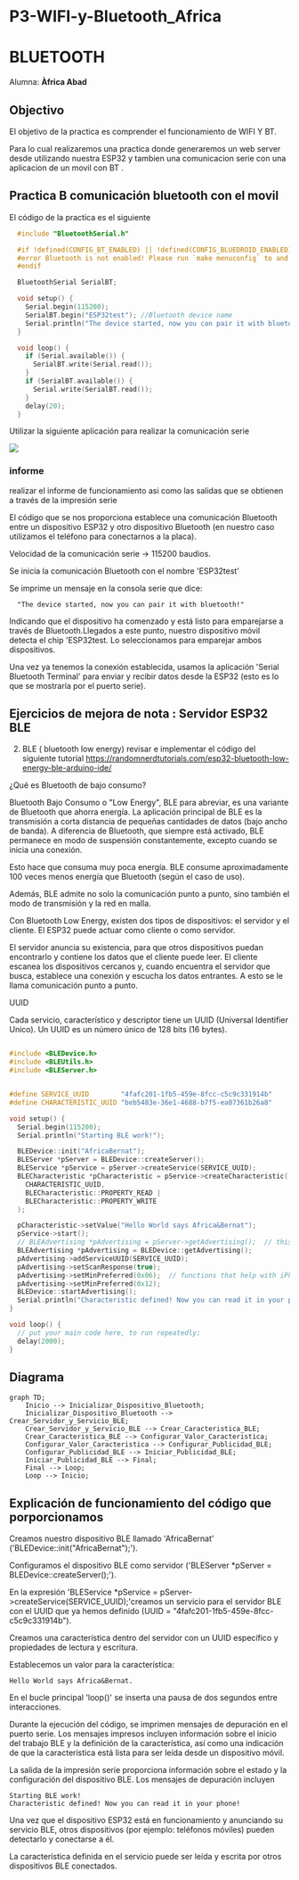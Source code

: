 # P3-WIFI-y-Bluetooth_Africa

# BLUETOOTH 
Alumna: **Àfrica Abad**

## Objectivo
El objetivo de la practica es comprender el funcionamiento de WIFI Y BT.

Para lo cual realizaremos una practica  donde  generaremos un web server desde utilizando nuestra ESP32  y tambien  una comunicacion  serie con una aplicacion de un movil con BT .


## Practica B  comunicación bluetooth con el movil 

El código de la practica es el siguiente


```cpp
  #include "BluetoothSerial.h"

  #if !defined(CONFIG_BT_ENABLED) || !defined(CONFIG_BLUEDROID_ENABLED)
  #error Bluetooth is not enabled! Please run `make menuconfig` to and enable it
  #endif

  BluetoothSerial SerialBT;

  void setup() {
    Serial.begin(115200);
    SerialBT.begin("ESP32test"); //Bluetooth device name
    Serial.println("The device started, now you can pair it with bluetooth!");
  }

  void loop() {
    if (Serial.available()) {
      SerialBT.write(Serial.read());
    }
    if (SerialBT.available()) {
      Serial.write(SerialBT.read());
    }
    delay(20);
  }
```

Utilizar  la siguiente aplicación para realizar la comunicación serie 

![](https://i2.wp.com/randomnerdtutorials.com/wp-content/uploads/2019/05/Bluetooth_Serial_app.png?w=500&quality=100&strip=all&ssl=1)



### informe
  realizar el informe de funcionamiento  asi como las salidas que se obtienen a través de la impresión serie 

El código que se nos proporciona establece una comunicación Bluetooth entre un dispositivo ESP32 y otro dispositivo Bluetooth (en nuestro caso utilizamos el teléfono para conectarnos a la placa).

Velocidad de la comunicación serie -> 115200 baudios.

Se inicia la comunicación Bluetooth con el nombre 'ESP32test'

Se imprime un mensaje en la consola serie que dice:

      "The device started, now you can pair it with bluetooth!"

Indicando que el dispositivo ha comenzado y está listo para emparejarse a través de Bluetooth.Llegados a este punto, nuestro dispositivo móvil detecta el chip 'ESP32test. Lo seleccionamos para emparejar ambos dispositivos.

Una vez ya tenemos la conexión establecida, usamos la aplicación 'Serial Bluetooth Terminal' para enviar y recibir datos desde la ESP32 (esto es lo que se mostraría por el puerto serie).




## Ejercicios de mejora de nota : Servidor ESP32 BLE

2. BLE ( bluetooth low energy) revisar e implementar el código del siguiente tutorial 
     https://randomnerdtutorials.com/esp32-bluetooth-low-energy-ble-arduino-ide/


¿Qué es Bluetooth de bajo consumo?

Bluetooth Bajo Consumo o "Low Energy", BLE para abreviar, es una variante de Bluetooth que ahorra energía. La aplicación principal de BLE es la transmisión a corta distancia de pequeñas cantidades de datos (bajo ancho de banda). A diferencia de Bluetooth, que siempre está activado, BLE permanece en modo de suspensión constantemente, excepto cuando se inicia una conexión.

Esto hace que consuma muy poca energía. BLE consume aproximadamente 100 veces menos energía que Bluetooth (según el caso de uso).

Además, BLE admite no solo la comunicación punto a punto, sino también el modo de transmisión y la red en malla.

Con Bluetooth Low Energy, existen dos tipos de dispositivos: el servidor y el cliente. El ESP32 puede actuar como cliente o como servidor.

El servidor anuncia su existencia, para que otros dispositivos puedan encontrarlo y contiene los datos que el cliente puede leer. 
El cliente escanea los dispositivos cercanos y, cuando encuentra el servidor que busca, establece una conexión y escucha los datos entrantes. A esto se le llama comunicación punto a punto.

  
  UUID

Cada servicio, característico y descriptor tiene un UUID (Universal Identifier Unico). Un UUID es un número único de 128 bits (16 bytes).



```cpp

#include <BLEDevice.h>
#include <BLEUtils.h>
#include <BLEServer.h>


#define SERVICE_UUID        "4fafc201-1fb5-459e-8fcc-c5c9c331914b"
#define CHARACTERISTIC_UUID "beb5483e-36e1-4688-b7f5-ea07361b26a8"

void setup() {
  Serial.begin(115200);
  Serial.println("Starting BLE work!");

  BLEDevice::init("AfricaBernat");
  BLEServer *pServer = BLEDevice::createServer();
  BLEService *pService = pServer->createService(SERVICE_UUID);
  BLECharacteristic *pCharacteristic = pService->createCharacteristic(
    CHARACTERISTIC_UUID,
    BLECharacteristic::PROPERTY_READ |
    BLECharacteristic::PROPERTY_WRITE
  );

  pCharacteristic->setValue("Hello World says Africa&Bernat");
  pService->start();
  // BLEAdvertising *pAdvertising = pServer->getAdvertising();  // this still is working for backward compatibility
  BLEAdvertising *pAdvertising = BLEDevice::getAdvertising();
  pAdvertising->addServiceUUID(SERVICE_UUID);
  pAdvertising->setScanResponse(true);
  pAdvertising->setMinPreferred(0x06);  // functions that help with iPhone connections issue
  pAdvertising->setMinPreferred(0x12);
  BLEDevice::startAdvertising();
  Serial.println("Characteristic defined! Now you can read it in your phone!");
}

void loop() {
  // put your main code here, to run repeatedly:
  delay(2000);
}
```

## Diagrama 

```mermaid
graph TD;
    Inicio --> Inicializar_Dispositivo_Bluetooth;
    Inicializar_Dispositivo_Bluetooth --> Crear_Servidor_y_Servicio_BLE;
    Crear_Servidor_y_Servicio_BLE --> Crear_Caracteristica_BLE;
    Crear_Caracteristica_BLE --> Configurar_Valor_Caracteristica;
    Configurar_Valor_Caracteristica --> Configurar_Publicidad_BLE;
    Configurar_Publicidad_BLE --> Iniciar_Publicidad_BLE;
    Iniciar_Publicidad_BLE --> Final;
    Final --> Loop;
    Loop --> Inicio;
```


## Explicación de funcionamiento del código que porporcionamos

Creamos nuestro dispositivo BLE llamado 'AfricaBernat' ('BLEDevice::init("AfricaBernat");').

Configuramos el dispositivo BLE como servidor ('BLEServer *pServer = BLEDevice::createServer();').

En la expresión 'BLEService *pService = pServer->createService(SERVICE_UUID);'creamos un servicio para el servidor BLE con el UUID que ya hemos definido (UUID = "4fafc201-1fb5-459e-8fcc-c5c9c331914b").

Creamos una característica dentro del servidor con un UUID específico y propiedades de lectura y escritura.

Establecemos un valor para la característica:

    Hello World says Africa&Bernat.

En el bucle principal 'loop()' se inserta una pausa de dos segundos entre interacciones.

Durante la ejecución del código, se imprimen mensajes de depuración en el puerto serie. Los mensajes impresos incluyen información sobre el inicio del trabajo BLE y la definición de la característica, así como una indicación de que la característica está lista para ser leída desde un dispositivo móvil.

La salida de la impresión serie proporciona información sobre el estado y la configuración del dispositivo BLE. Los mensajes de depuración incluyen 
    
    Starting BLE work! 
    Characteristic defined! Now you can read it in your phone!

Una vez que el dispositivo ESP32 está en funcionamiento y anunciando su servicio BLE, otros dispositivos (por ejemplo: teléfonos móviles) pueden detectarlo y conectarse a él.

La característica definida en el servicio puede ser leída y escrita por otros dispositivos BLE conectados.



    
